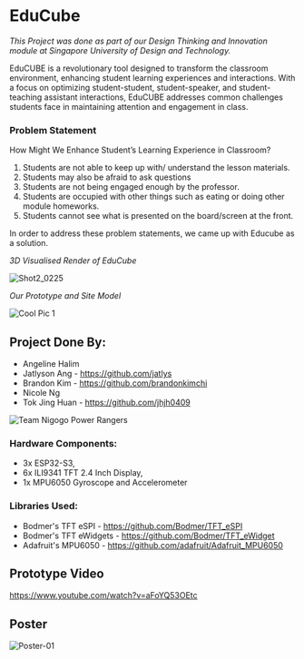 # EduCube
*This Project was done as part of our Design Thinking and Innovation module at Singapore University of Design and Technology.*

EduCUBE is a revolutionary tool designed to transform the classroom environment, enhancing student learning experiences and interactions. 
With a focus on optimizing student-student, student-speaker, and student-teaching assistant interactions, 
EduCUBE addresses common challenges students face in maintaining attention and engagement in class.

### Problem Statement
How Might We Enhance Student’s Learning Experience in Classroom?

1. Students are not able to keep up with/ understand the lesson materials.
2. Students may also be afraid to ask questions
3. Students are not being engaged enough by the professor.
4. Students are occupied with other things such as eating or doing other module
homeworks.
5. Students cannot see what is presented on the board/screen at the front.

In order to address these problem statements, we came up with Educube as a solution.

*3D Visualised Render of EduCube*

![Shot2_0225](https://github.com/jhjh0409/EduCube_SUTD/assets/124416920/335727c6-e27c-490d-94fb-e12795a99a3e)

*Our Prototype and Site Model*

![Cool Pic 1](https://github.com/jhjh0409/EduCube_SUTD/assets/124416920/e9ff4046-f0b8-49ae-b093-7bcffb401882)


## Project Done By: 
- Angeline Halim
- Jatlyson Ang - https://github.com/jatlys
- Brandon Kim - https://github.com/brandonkimchi
- Nicole Ng
- Tok Jing Huan - https://github.com/jhjh0409

![Team Nigogo Power Rangers](https://github.com/jhjh0409/EduCube_SUTD/assets/124416920/0b5232c8-e7be-4efe-ac4f-d201ea961a9e)

### Hardware Components: 
- 3x ESP32-S3, 
- 6x ILI9341 TFT 2.4 Inch Display, 
- 1x MPU6050 Gyroscope and Accelerometer

### Libraries Used:
- Bodmer's TFT eSPI - https://github.com/Bodmer/TFT_eSPI
- Bodmer's TFT eWidgets - https://github.com/Bodmer/TFT_eWidget
- Adafruit's MPU6050 - https://github.com/adafruit/Adafruit_MPU6050

## Prototype Video
https://www.youtube.com/watch?v=aFoYQ53OEtc

## Poster
![Poster-01](https://github.com/jhjh0409/EduCube_SUTD/assets/124416920/990eea48-a303-4c08-ab1e-2ef0947f9f63)


